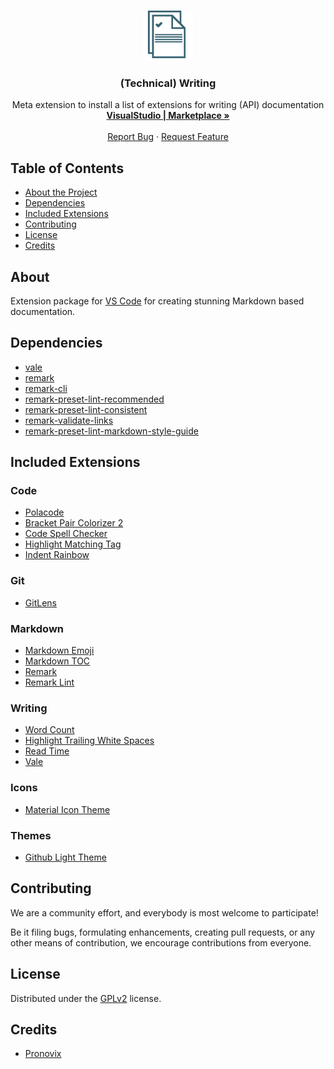 
<!-- PROJECT LOGO -->
<br />
<p align="center">
  <a href="https://github.com/ocular-d/writing-extension-pack">
    <img src="https://raw.githubusercontent.com/ocular-d/writing-extension-pack/master/icon.png" alt="Logo" width="80" height="80">
  </a>

  <h3 align="center">(Technical) Writing</h3>

  <p align="center">
    Meta extension to install a list of extensions for writing (API) documentation
    <br />
    <a href="https://marketplace.visualstudio.com/items?itemName=ocular-d.writing-extension-pack"><strong>VisualStudio  | Marketplace »</strong></a>
    <br />
    <br />
    <a href="https://github.com/ocular-d/writing-extension-pack/issues">Report Bug</a>
    ·
    <a href="https://github.com/ocular-d/writing-extension-pack/issues">Request Feature</a>
  </p>
</p>

<!-- TABLE OF CONTENTS -->
## Table of Contents

- [About the Project](#about)
- [Dependencies](#dependencies)
- [Included Extensions](#included-extensions)
- [Contributing](#contributing)
- [License](#license)
- [Credits](#credits)

## About

Extension package for [VS Code](https://code.visualstudio.com/) for creating stunning Markdown based documentation.

## Dependencies

- [vale](https://errata-ai.github.io/vale/ "Link to Vale linter")
- [remark](https://github.com/remarkjs/remark-lint)
- [remark-cli](https://www.npmjs.com/package/remark-cli)
- [remark-preset-lint-recommended](https://www.npmjs.com/package/remark-preset-lint-recommended)
- [remark-preset-lint-consistent](https://www.npmjs.com/package/remark-preset-lint-consistent)
- [remark-validate-links](https://github.com/remarkjs/remark-validate-links)
- [remark-preset-lint-markdown-style-guide](https://www.npmjs.com/package/remark-preset-lint-markdown-style-guide)

## Included Extensions

### Code

- [Polacode](https://marketplace.visualstudio.com/items?itemName=pnp.polacode)
- [Bracket Pair Colorizer 2](https://marketplace.visualstudio.com/items?itemName=CoenraadS.bracket-pair-colorizer-2)
- [Code Spell Checker](https://marketplace.visualstudio.com/items?itemName=streetsidesoftware.code-spell-checker)
- [Highlight Matching Tag](https://marketplace.visualstudio.com/items?itemName=vincaslt.highlight-matching-tag)
- [Indent Rainbow](https://marketplace.visualstudio.com/items?itemName=oderwat.indent-rainbow)

### Git

- [GitLens](https://marketplace.visualstudio.com/items?itemName=eamodio.gitlens)

### Markdown

- [Markdown Emoji](https://marketplace.visualstudio.com/items?itemName=bierner.markdown-emoji)
- [Markdown TOC](https://marketplace.visualstudio.com/items?itemName=AlanWalk.markdown-toc)
- [Remark](https://marketplace.visualstudio.com/items?itemName=mrmlnc.vscode-remark)
- [Remark Lint](https://marketplace.visualstudio.com/items?itemName=drewbourne.vscode-remark-lint)

### Writing

- [Word Count](https://marketplace.visualstudio.com/items?itemName=ms-vscode.wordcount)
- [Highlight Trailing White Spaces](https://marketplace.visualstudio.com/items?itemName=ybaumes.highlight-trailing-white-spaces)
- [Read Time](https://marketplace.visualstudio.com/items?itemName=johnpapa.read-time)
- [Vale](https://marketplace.visualstudio.com/items?itemName=testthedocs.vale)

### Icons

- [Material Icon Theme](https://marketplace.visualstudio.com/items?itemName=PKief.material-icon-theme)

### Themes

- [Github Light Theme](https://marketplace.visualstudio.com/items?itemName=Hyzeta.vscode-theme-github-light)




## Contributing

We are a community effort, and everybody is most welcome to participate!

Be it filing bugs, formulating enhancements, creating pull requests, or any other means of contribution, we encourage contributions from everyone.

## License

Distributed under the [GPLv2](https://www.gnu.org/licenses/old-licenses/gpl-2.0.en.html "Link to license") license.

## Credits

- [Pronovix](https://pronovix.com/ "Link to Pronovix website")
